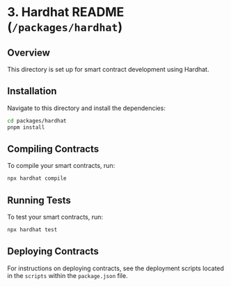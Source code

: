 # 3. Hardhat README (`/packages/hardhat`)

## Overview

This directory is set up for smart contract development using Hardhat.

## Installation

Navigate to this directory and install the dependencies:

```bash
cd packages/hardhat
pnpm install
```

## Compiling Contracts

To compile your smart contracts, run:

```bash
npx hardhat compile
```

## Running Tests

To test your smart contracts, run:

```bash
npx hardhat test
```

## Deploying Contracts

For instructions on deploying contracts, see the deployment scripts located in the `scripts` within the `package.json` file.